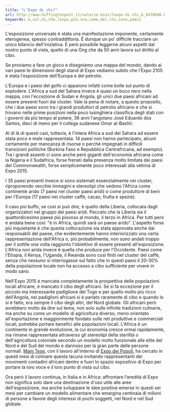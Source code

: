 ```yaml
---
title: "L'Expo di chi?"
url: http://www.huffingtonpost.it/valerio-bini/lexpo-di-chi_b_8470686.html
keywords: è,sul,di,che,lexpo,più,una,come,del,chi,sono,paesi
---
```

L\'esposizione universale è stata una manifestazione imponente, certamente eterogenea, spesso contraddittoria. È dunque un po\' difficile tracciare un unico bilancio dell\'iniziativa. È però possibile leggerne alcuni aspetti dal nostro punto di vista, quello di una Ong che da 50 anni lavora sul diritto al cibo.

Se proviamo a fare un gioco e disegniamo una mappa del mondo, dando ai vari paesi le dimensioni degli stand di Expo vediamo subito che l\'Expo 2105 è stata l\'esposizione dell\'Europa e del petrolio.

L\'Europa e i paesi del golfo ci appaiono infatti come bolle sul punto di esplodere. L\'Africa a sud del Sahara invece è quasi un buco nero nella mappa, con l\'eccezione di Sudan e Angola, gli unici due paesi africani ad essere presenti fuori dai cluster. Vale la pena di notare, a questo proposito, che i due paesi sono tra i grandi produttori di petrolio africano e che si trovano nelle prime posizioni nella poco lusinghiera classifica degli stati con i governi da più tempo al potere, 36 anni l\'angolano José Eduardo dos Santos, dieci di meno per il collega sudanese Omar al-Bashīr.

Al di là di questi casi, tuttavia, è l\'intera Africa a sud del Sahara ad essere stata poco e male rappresentata. 14 paesi non hanno partecipato, alcuni certamente per mancanza di risorse o perché impegnati in difficili transizioni politiche (Burkina Faso e Repubblica Centrafricana, ad esempio). Tra i grandi assenti ci sono anche però giganti dell\'economia africana come la Nigeria e il Sudafrica, forse frenati dalla presenza molto limitata dei paesi del Commonwealth, forse semplicemente poco interessati alla vetrina di Expo 2015.

I 35 paesi presenti invece si sono sistemati essenzialmente nei cluster, riproponendo vecchie immagini e stereotipi che vedono l\'Africa come continente arido (7 paesi nel cluster paesi aridi) o come produttore di beni per l\'Europa (17 paesi nei cluster caffè, cacao, frutta e spezie).

Il caso più buffo, se così si può dire, è quello della Liberia, collocata dagli organizzatori nel gruppo dei paesi aridi. Peccato che la Liberia sia il quattordicesimo paese più piovoso al mondo, il terzo in Africa. Per tutti però è andata bene così: \"è in Africa, quindi sarà un paese arido\". L\'aspetto forse più inquietante è che questa collocazione sia stata approvata anche dai responsabili del paese, che evidentemente hanno interiorizzato una certa rappresentazione dell\'Africa o, più probabilmente, non sono andati troppo per il sottile una volta raggiunto l\'obiettivo di essere presenti all\'esposizione. L\'Africa non arida invece è quella che produce per l\'Occidente. Paesi come l\'Etiopia, il Kenya, l\'Uganda, il Rwanda sono così finiti nel cluster del caffè, senza che nessuno si interrogasse sul fatto che in questi paesi il 20-30% della popolazione locale non ha accesso a cibo sufficiente per vivere in modo sano.

Nell\'Expo 2015 è mancata completamente la prospettiva delle popolazioni locali africane, è mancato il cibo degli africani. Se si fa eccezione per il piccolo ma interessante padiglione del Togo e per quello molto più ricco dell\'Angola, nei padiglioni africani si è parlato raramente di cibo e quando lo si è fatto, era sempre il cibo degli altri, del Nord globale. Gli africani però avrebbero molto da dire sul tema, non solo sulle infinite tradizioni culinarie, ma anche su come un modello di agricoltura diverso, meno orientato all\'esportazione e maggiormente fondato sulle reti produttive e commerciali locali, potrebbe portare benefici alle popolazioni locali. L\'Africa è un continente in grande evoluzione, la cui economia cresce ormai rapidamente, ma rimane rappresentata attraverso gli stereotipi della sterilità o dell\'agricoltura coloniale secondo un modello molto funzionale alle elite del Nord e del Sud del mondo e dannoso per la gran parte delle persone normali. [Mani Tese](http://www.manitese.it/), con il lavoro all\'interno di [Expo dei Popoli](http://expodeipopoli.it/), ha cercato in questi mesi di colmare questa lacuna invitando rappresentanti dei movimenti contadini africani dentro e fuori lo spazio espositivo di Expo per portare la loro voce e il loro punto di vista sul cibo.

Ora però il lavoro continua, in Italia e in Africa: affrontare l\'eredità di Expo non significa solo dare una destinazione d\'uso utile alle aree dell\'esposizione, ma anche sviluppare le idee positive emerse in questi sei mesi per cambiare un modello alimentare che emargina centinaia di milioni di persone a favore degli interessi di pochi soggetti, nel Nord e nel Sud globale.
